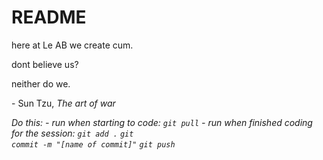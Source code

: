 # README #

here at Le AB we create cum.

dont believe us?

neither do we.

\- Sun Tzu, <em>The art of war<em>


Do this:
    - run when starting to code: <code>git pull</code>
    - run when finished coding for the session: <code>git add .</code>
                                                <code>git commit -m "[name of commit]"</code>
                                                <code>git push</code>